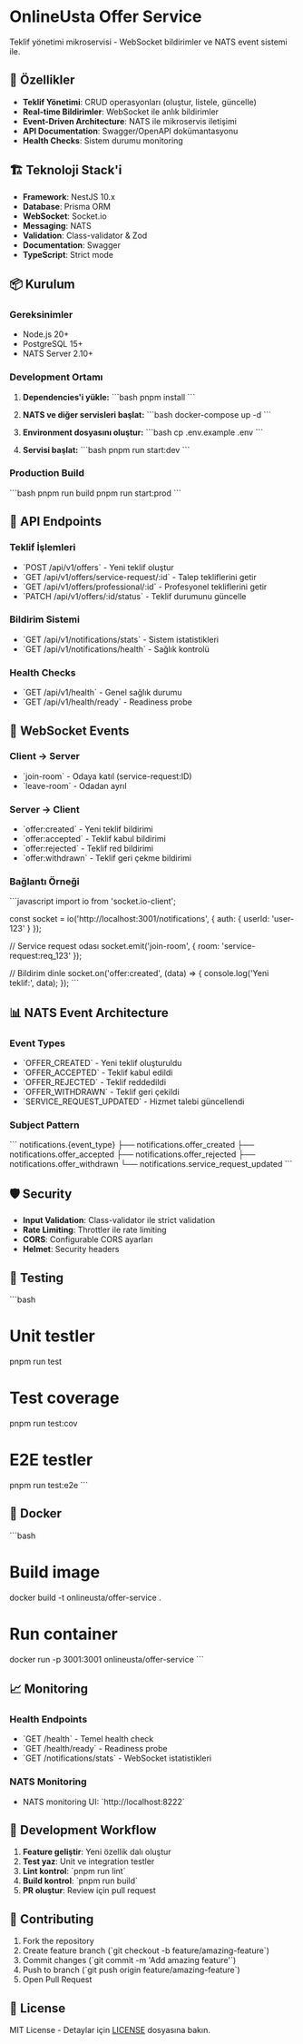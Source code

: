 # OnlineUsta Offer Service

Teklif yönetimi mikroservisi - WebSocket bildirimler ve NATS event sistemi ile.

## 🚀 Özellikler

- **Teklif Yönetimi**: CRUD operasyonları (oluştur, listele, güncelle)
- **Real-time Bildirimler**: WebSocket ile anlık bildirimler
- **Event-Driven Architecture**: NATS ile mikroservis iletişimi
- **API Documentation**: Swagger/OpenAPI dokümantasyonu
- **Health Checks**: Sistem durumu monitoring

## 🏗️ Teknoloji Stack'i

- **Framework**: NestJS 10.x
- **Database**: Prisma ORM
- **WebSocket**: Socket.io
- **Messaging**: NATS
- **Validation**: Class-validator & Zod
- **Documentation**: Swagger
- **TypeScript**: Strict mode

## 📦 Kurulum

### Gereksinimler
- Node.js 20+
- PostgreSQL 15+
- NATS Server 2.10+

### Development Ortamı

1. **Dependencies'i yükle:**
   \`\`\`bash
   pnpm install
   \`\`\`

2. **NATS ve diğer servisleri başlat:**
   \`\`\`bash
   docker-compose up -d
   \`\`\`

3. **Environment dosyasını oluştur:**
   \`\`\`bash
   cp .env.example .env
   \`\`\`

4. **Servisi başlat:**
   \`\`\`bash
   pnpm run start:dev
   \`\`\`

### Production Build

\`\`\`bash
pnpm run build
pnpm run start:prod
\`\`\`

## 📡 API Endpoints

### Teklif İşlemleri
- \`POST /api/v1/offers\` - Yeni teklif oluştur
- \`GET /api/v1/offers/service-request/:id\` - Talep tekliflerini getir
- \`GET /api/v1/offers/professional/:id\` - Profesyonel tekliflerini getir
- \`PATCH /api/v1/offers/:id/status\` - Teklif durumunu güncelle

### Bildirim Sistemi
- \`GET /api/v1/notifications/stats\` - Sistem istatistikleri
- \`GET /api/v1/notifications/health\` - Sağlık kontrolü

### Health Checks
- \`GET /api/v1/health\` - Genel sağlık durumu
- \`GET /api/v1/health/ready\` - Readiness probe

## 🔌 WebSocket Events

### Client → Server
- \`join-room\` - Odaya katıl (service-request:ID)
- \`leave-room\` - Odadan ayrıl

### Server → Client
- \`offer:created\` - Yeni teklif bildirimi
- \`offer:accepted\` - Teklif kabul bildirimi
- \`offer:rejected\` - Teklif red bildirimi
- \`offer:withdrawn\` - Teklif geri çekme bildirimi

### Bağlantı Örneği

\`\`\`javascript
import io from 'socket.io-client';

const socket = io('http://localhost:3001/notifications', {
  auth: {
    userId: 'user-123'
  }
});

// Service request odası
socket.emit('join-room', { room: 'service-request:req_123' });

// Bildirim dinle
socket.on('offer:created', (data) => {
  console.log('Yeni teklif:', data);
});
\`\`\`

## 📊 NATS Event Architecture

### Event Types
- \`OFFER_CREATED\` - Yeni teklif oluşturuldu
- \`OFFER_ACCEPTED\` - Teklif kabul edildi
- \`OFFER_REJECTED\` - Teklif reddedildi
- \`OFFER_WITHDRAWN\` - Teklif geri çekildi
- \`SERVICE_REQUEST_UPDATED\` - Hizmet talebi güncellendi

### Subject Pattern
\`\`\`
notifications.{event_type}
├── notifications.offer_created
├── notifications.offer_accepted
├── notifications.offer_rejected
├── notifications.offer_withdrawn
└── notifications.service_request_updated
\`\`\`

## 🛡️ Security

- **Input Validation**: Class-validator ile strict validation
- **Rate Limiting**: Throttler ile rate limiting
- **CORS**: Configurable CORS ayarları
- **Helmet**: Security headers

## 🧪 Testing

\`\`\`bash
# Unit testler
pnpm run test

# Test coverage
pnpm run test:cov

# E2E testler
pnpm run test:e2e
\`\`\`

## 🐳 Docker

\`\`\`bash
# Build image
docker build -t onlineusta/offer-service .

# Run container
docker run -p 3001:3001 onlineusta/offer-service
\`\`\`

## 📈 Monitoring

### Health Endpoints
- \`GET /health\` - Temel health check
- \`GET /health/ready\` - Readiness probe
- \`GET /notifications/stats\` - WebSocket istatistikleri

### NATS Monitoring
- NATS monitoring UI: \`http://localhost:8222\`

## 🔄 Development Workflow

1. **Feature geliştir**: Yeni özellik dalı oluştur
2. **Test yaz**: Unit ve integration testler
3. **Lint kontrol**: \`pnpm run lint\`
4. **Build kontrol**: \`pnpm run build\`
5. **PR oluştur**: Review için pull request

## 📝 Contributing

1. Fork the repository
2. Create feature branch (\`git checkout -b feature/amazing-feature\`)
3. Commit changes (\`git commit -m 'Add amazing feature'\`)
4. Push to branch (\`git push origin feature/amazing-feature\`)
5. Open Pull Request

## 📄 License

MIT License - Detaylar için [LICENSE](LICENSE) dosyasına bakın. 